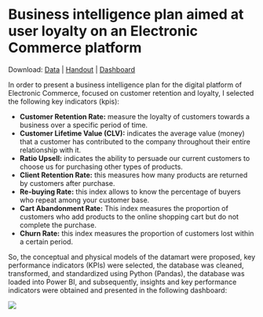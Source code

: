 # Business intelligence plan aimed at user loyalty on an Electronic Commerce platform

Download: [Data](https://www.kaggle.com/datasets/zusmani/pakistans-largest-ecommerce-dataset) | [Handout](https://github.com/GaMicNa/RETAIL-E-COMMERCE-LOYALTY/blob/master/05_PDF/00_RETAIL%20E-COMERCE%20LOYALTY_.pdf) | [Dashboard](https://app.powerbi.com/view?r=eyJrIjoiYWM2NzlhOGMtM2E5Mi00NGQyLThlYmUtOTgyZGJmMTBmY2VmIiwidCI6ImFmZTk4ODE3LWViZTgtNDNhYi04YWRlLWJjMGEyOGNiNTlmYyIsImMiOjR9)

In order to present a business intelligence plan for the digital platform of Electronic Commerce, focused on customer retention and loyalty, I selected the following key indicators (kpis):

- **Customer Retention Rate:** measure the loyalty of customers towards a business over a specific period of time.
- **Customer Lifetime Value (CLV):** indicates the average value (money) that a customer has contributed to the company throughout their entire relationship with it.
- **Ratio Upsell:** indicates the ability to persuade our current customers to choose us for purchasing other types of products.
- **Client Retention Rate:** this measures how many products are returned by customers after purchase.
- **Re-buying Rate:** this index allows to know the percentage of buyers who repeat among your customer base.
- **Cart Abandonment Rate:** This index measures the proportion of customers who add products to the online shopping cart but do not complete the purchase.
- **Churn Rate:** this index measures the proportion of customers lost within a certain period.

So, the conceptual and physical models of the datamart were proposed, key performance indicators (KPIs) were selected, the database was cleaned, transformed, and standardized using Python (Pandas), the database was loaded into Power BI, and subsequently, insights and key performance indicators were obtained and presented in the following dashboard:

<img src="https://github.com/GaMicNa/RETAIL-E-COMMERCE-LOYALTY/blob/master/04_IMAGES/dashboard.PNG"/>


